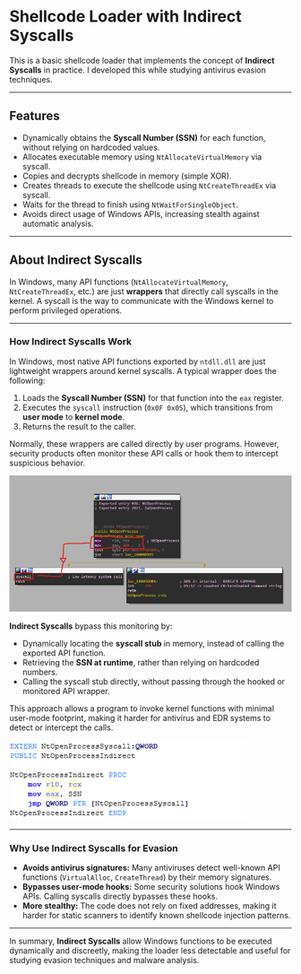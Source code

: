 # Shellcode Loader with Indirect Syscalls

This is a basic shellcode loader that implements the concept of **Indirect Syscalls** in practice. I developed this while studying antivirus evasion techniques.

---

## Features

- Dynamically obtains the **Syscall Number (SSN)** for each function, without relying on hardcoded values.
- Allocates executable memory using `NtAllocateVirtualMemory` via syscall.
- Copies and decrypts shellcode in memory (simple XOR).
- Creates threads to execute the shellcode using `NtCreateThreadEx` via syscall.
- Waits for the thread to finish using `NtWaitForSingleObject`.
- Avoids direct usage of Windows APIs, increasing stealth against automatic analysis.

---

## About Indirect Syscalls

In Windows, many API functions (`NtAllocateVirtualMemory`, `NtCreateThreadEx`, etc.) are just **wrappers** that directly call syscalls in the kernel. A syscall is the way to communicate with the Windows kernel to perform privileged operations.

---

### How Indirect Syscalls Work

In Windows, most native API functions exported by `ntdll.dll` are just lightweight wrappers around kernel syscalls. A typical wrapper does the following:

1. Loads the **Syscall Number (SSN)** for that function into the `eax` register.
2. Executes the `syscall` instruction (`0x0F 0x05`), which transitions from **user mode** to **kernel mode**.
3. Returns the result to the caller.

Normally, these wrappers are called directly by user programs. However, security products often monitor these API calls or hook them to intercept suspicious behavior.

![Syscalls](images/syscalls.png)

**Indirect Syscalls** bypass this monitoring by:

- Dynamically locating the **syscall stub** in memory, instead of calling the exported API function.
- Retrieving the **SSN at runtime**, rather than relying on hardcoded numbers.
- Calling the syscall stub directly, without passing through the hooked or monitored API wrapper.

This approach allows a program to invoke kernel functions with minimal user-mode footprint, making it harder for antivirus and EDR systems to detect or intercept the calls.

![Indirect Syscalls](images/indirect_syscalls.png)

---

### Why Use Indirect Syscalls for Evasion

- **Avoids antivirus signatures:** Many antiviruses detect well-known API functions (`VirtualAlloc`, `CreateThread`) by their memory signatures.
- **Bypasses user-mode hooks:** Some security solutions hook Windows APIs. Calling syscalls directly bypasses these hooks.
- **More stealthy:** The code does not rely on fixed addresses, making it harder for static scanners to identify known shellcode injection patterns.

---

In summary, **Indirect Syscalls** allow Windows functions to be executed dynamically and discreetly, making the loader less detectable and useful for studying evasion techniques and malware analysis.
